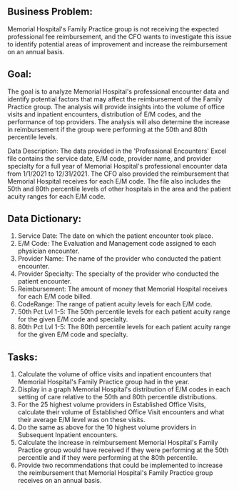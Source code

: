 ## Business Problem:
Memorial Hospital's Family Practice group is not receiving the expected professional fee reimbursement, and the CFO wants to investigate this issue to identify potential areas of improvement and increase the reimbursement on an annual basis.

## Goal:
The goal is to analyze Memorial Hospital's professional encounter data and identify potential factors that may affect the reimbursement of the Family Practice group. The analysis will provide insights into the volume of office visits and inpatient encounters, distribution of E/M codes, and the performance of top providers. The analysis will also determine the increase in reimbursement if the group were performing at the 50th and 80th percentile levels.</p><p>Data Description:
The data provided in the 'Professional Encounters' Excel file contains the service date, E/M code, provider name, and provider specialty for a full year of Memorial Hospital's professional encounter data from 1/1/2021 to 12/31/2021. The CFO also provided the reimbursement that Memorial Hospital receives for each E/M code. The file also includes the 50th and 80th percentile levels of other hospitals in the area and the patient acuity ranges for each E/M code.
  
 ## Data Dictionary:
1. Service Date: The date on which the patient encounter took place.
2. E/M Code: The Evaluation and Management code assigned to each physician encounter.
3. Provider Name: The name of the provider who conducted the patient encounter.
4. Provider Specialty: The specialty of the provider who conducted the patient encounter.
5. Reimbursement: The amount of money that Memorial Hospital receives for each E/M code billed.
6. CodeRange: The range of patient acuity levels for each E/M code.
7. 50th Pct Lvl 1-5: The 50th percentile levels for each patient acuity range for the given E/M code and specialty.
8. 80th Pct Lvl 1-5: The 80th percentile levels for each patient acuity range for the given E/M code and specialty.

## Tasks:
1. Calculate the volume of office visits and inpatient encounters that Memorial Hospital's Family Practice group had in the year.
2. Display in a graph Memorial Hospital's distribution of E/M codes in each setting of care relative to the 50th and 80th percentile distributions.
3. For the 25 highest volume providers in Established Office Visits, calculate their volume of Established Office Visit encounters and what their average E/M level was on these visits.
4. Do the same as above for the 10 highest volume providers in Subsequent Inpatient encounters.
5. Calculate the increase in reimbursement Memorial Hospital's Family Practice group would have received if they were performing at the 50th percentile and if they were performing at the 80th percentile.
6. Provide two recommendations that could be implemented to increase the reimbursement that Memorial Hospital's Family Practice group receives on an annual basis.

